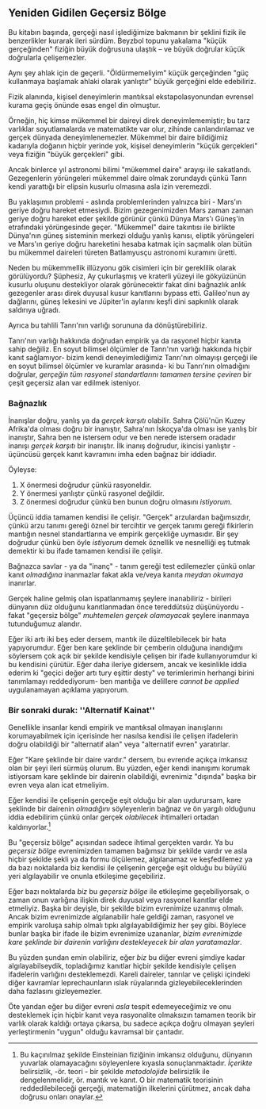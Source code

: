 ## Yeniden Gidilen Geçersiz Bölge

Bu kitabın başında, gerçeği nasıl işlediğimize bakmanın bir şeklini fizik ile benzerlikler kurarak ileri sürdüm. Beyzbol topunu yakalama "küçük gerçeğinden" fiziğin büyük doğrusuna ulaştık – ve büyük doğrular küçük doğrularla çelişemezler.

Aynı şey ahlak için de geçerli. "Öldürmemeliyim" küçük gerçeğinden "güç kullanmaya başlamak ahlaki olarak yanlıştır" büyük gerçeğini elde edebiliriz.

Fizik alanında, kişisel deneyimlerin mantıksal ekstapolasyonundan evrensel kurama geçiş önünde esas engel din olmuştur.

Örneğin, hiç kimse mükemmel bir daireyi direk deneyimlememiştir; bu tarz varlıklar soyutlamalarda ve matematikte var olur, zihinde canlandırılamaz ve gerçek dünyada deneyimlenemezler. Mükemmel bir daire bildiğimiz kadarıyla doğanın hiçbir yerinde yok, kişisel deneyimlerin "küçük gerçekleri" veya fiziğin "büyük gerçekleri" gibi.

Ancak binlerce yıl astronomi bilimi "mükemmel daire" arayışı ile sakatlandı. Gezegenlerin yörüngeleri mükemmel daire olmak zorundaydı çünkü Tanrı kendi yarattığı bir elipsin kusurlu olmasına asla izin veremezdi.

Bu yaklaşımın problemi - aslında problemlerinden yalnızca biri - Mars'ın geriye doğru hareket etmesiydi. Bizim gezegenimizden Mars zaman zaman geriye doğru hareket eder şekilde görünür çünkü Dünya Mars'ı Güneş'in etrafındaki yörüngesinde geçer. "Mükemmel" daire takıntısı ile birlikte Dünya'nın güneş sisteminin merkezi olduğu yanlış kanısı, eliptik yörüngeleri ve Mars'ın geriye doğru hareketini hesaba katmak için saçmalık olan bütün bu mükemmel daireleri türeten Batlamyusçu astronomi kuramını üretti.

Neden bu mükemmellik illüzyonu gök cisimleri için bir gereklilik olarak görülüyordu? Şüphesiz, Ay çukurlaşmış ve kraterli yüzeyi ile gökyüzünün kusurlu oluşunu destekliyor olarak görünecektir fakat dini bağnazlık anlık gezegenler arası direk duyusal kusur kanıtlarını bypass etti. Galileo'nun ay dağlarını, güneş lekesini ve Jüpiter'in aylarını keşfi dini sapkınlık olarak saldırıya uğradı.

Ayrıca bu tahlili Tanrı'nın varlığı sorununa da dönüştürebiliriz.

Tanrı'nın varlığı hakkında doğrudan empirik ya da rasyonel hiçbir kanıta sahip değiliz. En soyut bilimsel ölçümler de Tanrı'nın varlığı hakkında hiçbir kanıt sağlamıyor- bizim kendi deneyimlediğimiz Tanrı'nın olmayışı gerçeği ile en soyut bilimsel ölçümler ve kuramlar arasında- ki bu Tanrı'nın olmadığını doğrular, *gerçeğin tüm rasyonel standartlarını tamamen tersine çeviren* bir çeşit geçersiz alan var edilmek isteniyor.

### Bağnazlık

İnanışlar doğru, yanlış ya da *gerçek karşıtı* olabilir. Sahra Çölü'nün Kuzey Afrika'da olması doğru bir inanıştır, Sahra'nın İskoçya'da olması ise yanlış bir inanıştır, Sahra ben ne istersem odur ve ben nerede istersem oradadır inanışı *gerçek karşıtı* bir inanıştır. İlk inanış doğrudur, ikincisi yanlıştır - üçüncüsü gerçek kanıt kavramını imha eden bağnaz bir iddiadır.

Öyleyse:

1. X önermesi doğrudur çünkü rasyoneldir.
2. Y önermesi yanlıştır çünkü rasyonel değildir.
3. Z önermesi doğrudur çünkü ben bunun doğru olmasını *istiyorum*.

Üçüncü iddia tamamen kendisi ile çelişir. "Gerçek" arzulardan bağımsızdır, çünkü arzu tanımı gereği öznel bir tercihtir ve gerçek tanımı gereği fikirlerin mantığın nesnel standartlarına ve empirik gerçekliğe uymasıdır. Bir şey doğrudur çünkü ben öyle *istiyorum* demek öznellik ve nesnelliği eş tutmak demektir ki bu ifade tamamen kendisi ile çelişir.

Bağnazca savlar - ya da "inanç" - tanım gereği test edilemezler çünkü onlar kanıt *olmadığına* inanmazlar fakat akla ve/veya kanıta *meydan okumaya* inanırlar.

Gerçek haline gelmiş olan ispatlanmamış şeylere inanabiliriz - birileri dünyanın düz olduğunu kanıtlanmadan önce tereddütsüz düşünüyordu - fakat "geçersiz bölge" *muhtemelen gerçek olamayacak* şeylere inanmaya tutunduğumuz alandır.

Eğer iki artı iki beş eder dersem, mantık ile düzeltilebilecek bir hata yapıyorumdur. Eğer ben kare şeklinde bir çemberin olduğuna inandığımı söylersem çok açık bir şekilde kendisiyle çelişen bir ifade kullanıyorumdur ki bu kendisini çürütür. Eğer daha ileriye gidersem, ancak ve kesinlikle iddia ederim ki "geçici değer artı tury eşittir desty" ve terimlerimin herhangi birini tanımlamayı reddediyorum- ben mantığa ve delillere *cannot be applied* uygulanamayan açıklama yapıyorum.

### Bir sonraki durak: ''Alternatif Kainat'' 

Genellikle insanlar kendi empirik ve mantıksal olmayan inanışlarını korumayabilmek için içerisinde her nasılsa kendisi ile çelişen ifadelerin doğru olabildiği bir "alternatif alan" veya "alternatif evren" yaratırlar.

Eğer "Kare şeklinde bir daire vardır." dersem, bu evrende açıkça imkansız olan bir şeyi ileri sürmüş olurum. Bu yüzden, eğer kendi inanışımı korumak istiyorsam kare şeklinde bir dairenin olabildiği, evrenimiz "dışında" başka bir evren veya alan icat etmeliyim.

Eğer kendisi ile çelişenin gerçeğe eşit olduğu bir alan uydurursam, kare şeklinde bir dairenin *olmadığını* söyleyenlerin bağnaz ve ön yargılı olduğunu iddia edebilirim çünkü onlar gerçek *olabilecek* ihtimalleri ortadan kaldırıyorlar.[^1]

Bu "geçersiz bölge" açısından sadece ihtimal gerçekten vardır. Ya bu *geçersiz bölge* evrenimizden tamamen bağımsız bir şekilde vardır ve asla hiçbir şekilde şekli ya da formu ölçülemez, algılanamaz ve keşfedilemez ya da bazı noktalarda biz kendisi ile çelişenin gerçeğe eşit olduğu bu büyülü yeri algılayabilir ve onunla etkileşime geçebiliriz.

Eğer bazı noktalarda *biz* bu *geçersiz bölge* ile etkileşime geçebiliyorsak, o zaman onun varlığına ilişkin direk duyusal veya rasyonel kanıtlar elde etmeliyiz. Başka bir deyişle, bir şekilde bizim evrenimize uzanmış olmalı. Ancak bizim evrenimizde algılanabilir hale geldiği zaman, rasyonel ve empirik varoluşa sahip olmalı tıpkı algılayabildiğimiz her şey gibi. Böylece bunlar başka bir ifade ile bizim evrenimize uzananlar, *bizim evrenimizde kare şeklinde bir dairenin varlığını destekleyecek bir alan yaratamazlar*.

Bu yüzden şundan emin olabiliriz, eğer *biz* bu diğer evreni şimdiye kadar algılayabilseydik, topladığımız kanıtlar hiçbir şekilde kendisiyle çelişen ifadelerin varlığını desteklemezdi. Kareli daireler, tanrılar ve çelişki içindeki diğer kavramlar leprechaunların ıslak rüyalarında gizleyebileceklerinden daha fazlasını gizleyemezler.

Öte yandan eğer bu diğer evreni *asla* tespit edemeyeceğimiz ve onu desteklemek için hiçbir kanıt veya rasyonalite olmaksızın tamamen teorik bir varlık olarak kaldığı ortaya çıkarsa, bu sadece açıkça doğru olmayan şeyleri yerleştirmenin "uygun" olduğu kavramsal bir çantadır.

[^1]: Bu kaçınılmaz şekilde Einsteinian fiziğinin imkansız olduğunu, dünyanın yuvarlak olamayacağını söyleyenlere kıyasla sonuçlanmaktadır. *İçerikte* belirsizlik, -ör. teori - bir şekilde *metodolojide* belirsizlik ile dengelenmelidir, ör. mantık ve kanıt. O bir matematik teorisinin reddedilebileceği gerçeği, matematiğin ilkelerini çürütmez, ancak daha doğrusu onları onaylar.